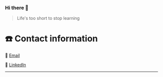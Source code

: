 ### Hi there 👋

<!--
**rorepoid/rorepoid** is a ✨ _special_ ✨ repository because its `README.md` (this file) appears on your GitHub profile.

Here are some ideas to get you started:

- 🔭 I’m currently working on ...
- 🌱 I’m currently learning ...
- 👯 I’m looking to collaborate on ...
- 🤔 I’m looking for help with ...
- 💬 Ask me about ...
- 📫 How to reach me: ...
- 😄 Pronouns: ...
- ⚡ Fun fact: ...
-->

> Life's too short to stop learning

# ☎️ Contact information

📧 [Email](mailto:rorellanaye@gmail.com)

🔗 [LinkedIn](https://www.linkedin.com/in/rorellanaa/)

---

